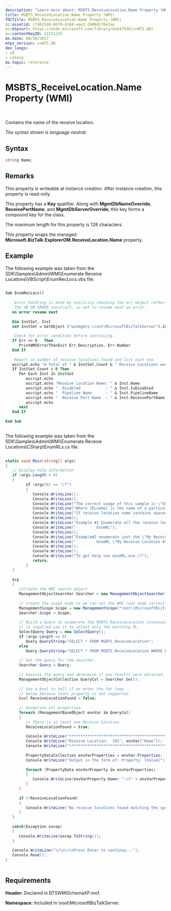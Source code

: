 ```yaml
---
description: "Learn more about: MSBTS_ReceiveLocation.Name Property (WMI)"
title: MSBTS_ReceiveLocation.Name Property (WMI)
TOCTitle: MSBTS_ReceiveLocation.Name Property (WMI)
ms:assetid: c74b25d4-0d78-4160-aae2-2b00d270e1ae
ms:mtpsurl: https://msdn.microsoft.com/library/Aa547936(v=BTS.80)
ms:contentKeyID: 51531215
ms.date: 08/30/2017
mtps_version: v=BTS.80
dev_langs:
- vb
- csharp
ms.topic: reference
---
```


# MSBTS\_ReceiveLocation.Name Property (WMI)

 

Contains the name of the receive location.

*The syntax shown is language neutral.*

## Syntax

```C#
string Name;  
```

## Remarks

This property is writeable at instance creation. After instance creation, this property is read-only.

This property has a **Key** qualifier. Along with **MgmtDbNameOverride**, **ReceivePortName**, and **MgmtDbServerOverride**, this key forms a compound key for the class.

The maximum length for this property is 128 characters.

This property wraps the managed **Microsoft.BizTalk.ExplorerOM.ReceiveLocation.Name** property.

## Example

The following example was taken from the SDK\\Samples\\Admin\\WMI\\Enumerate Receive Locations\\VBScript\\EnumRecLocs.vbs file.

``` vb
  
Sub EnumRecLocs()  
  
   'error handling is done by explicity checking the err object rather than using  
   'the VB ON ERROR construct, so set to resume next on error.  
   on error resume next  
  
   Dim InstSet, Inst  
   set InstSet = GetObject ("winmgmts:\root\MicrosoftBizTalkServer").InstancesOf("MSBTS_ReceiveLocation")  
  
   'Check for error condition before continuing.  
   If Err <> 0   Then  
      PrintWMIErrorThenExit Err.Description, Err.Number  
   End If  
  
   'Report on number of receive locations found and list each one.  
   wscript.echo "A Total of " & InstSet.Count & " Receive Locations were found."  
   If InstSet.Count > 0 Then  
      For Each Inst In InstSet  
         wscript.echo  
         wscript.echo "Receive Location Name: " & Inst.Name  
         wscript.echo "  Disabled           : " & Inst.IsDisabled  
         wscript.echo "  Pipeline Name      : " & Inst.PipelineName  
         wscript.echo "  Receive Port Name  : " & Inst.ReceivePortName  
         wscript.echo  
      next  
   End If   
  
End Sub  
  
```

The following example was taken from the SDK\\Samples\\Admin\\WMI\\Enumerate Receive Locations\\CSharp\\EnumRLs.cs file.

``` csharp
  
static void Main(string[] args)  
{  
   // Display help information   
   if (args.Length > 0)  
   {  
         if (args[0] == "/?")   
         {  
            Console.WriteLine();  
            Console.WriteLine();  
            Console.WriteLine("The correct usage of this sample is \"EnumRL.exe [RLName]\"");  
            Console.WriteLine("Where [RLname] is the name of a particular receive location to enumerate.");  
            Console.WriteLine("If receive location name contains spaces make sure to put it in quotes");   
            Console.WriteLine();  
            Console.WriteLine("Example #1 Enumerate all the receive locations.");  
            Console.WriteLine("         EnumRL");  
            Console.WriteLine();  
            Console.WriteLine("Example#2 enumerate just the \"My Receive Location #3\" receive location.");   
            Console.WriteLine("         EnumRL \"My Receive Location #3\" ");  
            Console.WriteLine();  
            Console.WriteLine();  
            Console.WriteLine("To get help use enumRL.exe /?");  
            return;  
         }  
   }  
  
   try   
   {     
      //Create the WMI search object.  
      ManagementObjectSearcher Searcher = new ManagementObjectSearcher();  
  
      // create the scope node so we can set the WMI root node correctly.  
      ManagementScope Scope = new ManagementScope("root\\MicrosoftBizTalkServer");  
      Searcher.Scope = Scope;  
  
      // Build a Query to enumerate the MSBTS_ReceiveLocation instances if an argument  
      // is supplied use it to select only the matching RL.  
      SelectQuery Query = new SelectQuery();   
      if (args.Length == 0)   
         Query.QueryString="SELECT * FROM MSBTS_ReceiveLocation";  
      else  
         Query.QueryString="SELECT * FROM MSBTS_ReceiveLocation WHERE Name = '" + args[0] + "'";  
  
      // Set the query for the searcher.  
      Searcher.Query = Query;  
  
      // Execute the query and determine if any results were obtained.  
      ManagementObjectCollection QueryCol = Searcher.Get();  
  
      // Use a bool to tell if we enter the for loop  
      // below because Count property is not supported  
      bool ReceiveLocationFound = false;  
  
      // Enumerate all properties.  
      foreach (ManagementBaseObject envVar in QueryCol)  
      {  
         // There is at least one Receive Location  
         ReceiveLocationFound = true;  
  
         Console.WriteLine("**************************************************");  
         Console.WriteLine("Receive Location:  {0}", envVar["Name"]);  
         Console.WriteLine("**************************************************");  
  
         PropertyDataCollection envVarProperties = envVar.Properties;  
         Console.WriteLine("Output in the form of: Property: {Value}");  
  
         foreach (PropertyData envVarProperty in envVarProperties)   
         {                 
            Console.WriteLine(envVarProperty.Name+ ":\t" + envVarProperty.Value);  
         }  
      }  
  
      if (!ReceiveLocationFound)   
      {  
         Console.WriteLine("No receive locations found matching the specified name.");  
      }   
   }  
  
   catch(Exception excep)  
   {  
      Console.WriteLine(excep.ToString());  
   }  
  
   Console.WriteLine("\r\n\r\nPress Enter to continue...");  
   Console.Read();  
}  
  
```

## Requirements

**Header:** Declared in BTSWMISchemaXP.mof.

**Namespace:** Included in \\root\\MicrosoftBizTalkServer.

